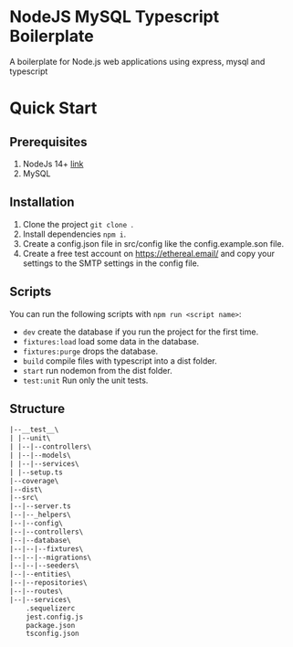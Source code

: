 # NodeJS MySQL Typescript Boilerplate

A boilerplate for Node.js web applications using express, mysql and typescript

# Quick Start

## Prerequisites
1. NodeJs 14+ [link](https://nodejs.org/en/)
2. MySQL

## Installation
1. Clone the project `git clone `.
2. Install dependencies `npm i`.
3. Create a config.json file in src/config like the config.example.son file.
4. Create a free test account on https://ethereal.email/ and copy your settings to the SMTP settings in the config file.

## Scripts
You can run the following scripts with `npm run <script name>`:
- `dev` create the database if you run the project for the first time.
- `fixtures:load` load some data in the database.
- `fixtures:purge` drops the database.
- `build` compile files with typescript into a dist folder.
- `start` run nodemon from the dist folder.
- `test:unit` Run only the unit tests.

## Structure
```txt
|--__test__\
| |--unit\
| |--|--controllers\
| |--|--models\
| |--|--services\
| |--setup.ts
|--coverage\
|--dist\
|--src\
|--|--server.ts
|--|--_helpers\
|--|--config\
|--|--controllers\
|--|--database\
|--|--|--fixtures\
|--|--|--migrations\
|--|--|--seeders\
|--|--entities\
|--|--repositories\
|--|--routes\
|--|--services\
    .sequelizerc
    jest.config.js
    package.json
    tsconfig.json
```